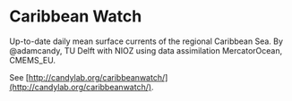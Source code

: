 Caribbean Watch
===============

Up-to-date daily mean surface currents of the regional Caribbean Sea. By @adamcandy, TU Delft with NIOZ using data assimilation MercatorOcean, CMEMS_EU.

See [http://candylab.org/caribbeanwatch/](http://candylab.org/caribbeanwatch/).

